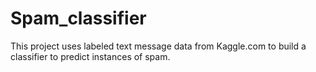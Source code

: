 # Spam_classifier
This project uses labeled text message data from Kaggle.com to build a classifier to predict instances of spam.

